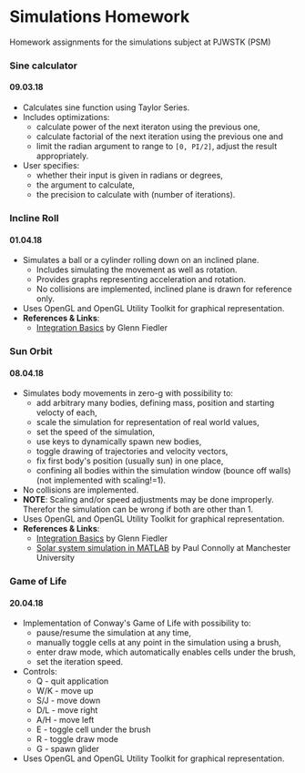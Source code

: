 # Simulations Homework

Homework assignments for the simulations subject at PJWSTK (PSM)

### Sine calculator
#### 09.03.18

* Calculates sine function using Taylor Series.
* Includes optimizations:
	* calculate power of the next iteraton using the previous one,
	* calculate factorial of the next iteration using the previous one and
	* limit the radian argument to range to `[0, PI/2]`, adjust the result appropriately.
* User specifies:
	* whether their input is given in radians or degrees,
	* the argument to calculate,
	* the precision to calculate with (number of iterations).

### Incline Roll
#### 01.04.18

* Simulates a ball or a cylinder rolling down on an inclined plane.
	* Includes simulating the movement as well as rotation.
	* Provides graphs representing acceleration and rotation.
	* No collisions are implemented, inclined plane is drawn for reference only.
* Uses OpenGL and OpenGL Utility Toolkit for graphical representation.
* **References & Links**:
	* [Integration Basics](https://gafferongames.com/post/integration_basics/) by Glenn Fiedler

### Sun Orbit
#### 08.04.18

* Simulates body movements in zero-g with possibility to:
	* add arbitrary many bodies, defining mass, position and starting velocty of each,
	* scale the simulation for representation of real world values,
	* set the speed of the simulation,
	* use keys to dynamically spawn new bodies,
	* toggle drawing of trajectories and velocity vectors,
	* fix first body's position (usually sun) in one place,
	* confining all bodies within the simulation window (bounce off walls) (not implemented with scaling!=1).
* No collisions are implemented.
* **NOTE**: Scaling and/or speed adjustments may be done improperly. Therefor the simulation can be wrong if both are other than 1.
* Uses OpenGL and OpenGL Utility Toolkit for graphical representation.
* **References & Links**:
	* [Integration Basics](https://gafferongames.com/post/integration_basics/) by Glenn Fiedler
	* [Solar system simulation in MATLAB](http://personalpages.manchester.ac.uk/staff/paul.connolly/teaching/practicals/solar_system.html) by Paul Connolly at Manchester University

### Game of Life
#### 20.04.18

* Implementation of Conway's Game of Life with possibility to:
	* pause/resume the simulation at any time,
	* manually toggle cells at any point in the simulation using a brush,
	* enter draw mode, which automatically enables cells under the brush,
	* set the iteration speed.
* Controls:
	* Q - quit application
	* W/K - move up
	* S/J - move down
	* D/L - move right
	* A/H - move left
	* E - toggle cell under the brush
	* R - toggle draw mode
	* G - spawn glider
* Uses OpenGL and OpenGL Utility Toolkit for graphical representation.
